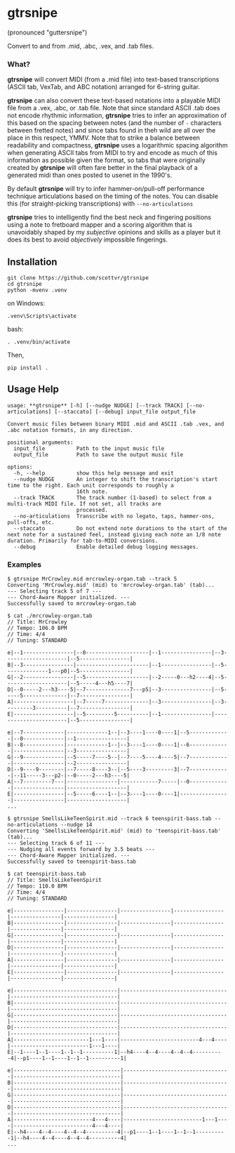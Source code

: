 # gtrsnipe 
(pronounced "guttersnipe")

Convert to and from .mid, .abc, .vex, and .tab files. 

### What?

**gtrsnipe** will convert MIDI (from a .mid file) into text-based transcriptions (ASCII tab, VexTab, and ABC notation) arranged for 6-string guitar.

**gtrsnipe** can also convert these text-based notations into a playable MIDI file from a .vex, .abc, or .tab file. Note that since standard ASCII .tab does not encode rhythmic information, **gtrsnipe** tries to infer an approximation of this based on the spacing between notes (and the number of `-` characters between fretted notes) and since tabs found in theh wild are all over the place in this respect, YMMV. Note that to strike a balance between readability and compactness, **gtrsnipe** uses a logarithmic spacing algorithm when generating ASCII tabs from MIDI to try and encode as much of this information as possible given the format, so tabs that were originally created by **gtrsnipe** will often fare better in the final playback of a generated midi than ones posted to usenet in the 1990's. 

By default **gtrsnipe** will try to infer hammer-on/pull-off performance technique articulations based on the timing of the notes. You can disable this (for straight-picking transcriptions) with `--no-articulations`

**gtrsnipe** tries to intelligently find the best neck and fingering positions using a note to fretboard mapper and a scoring algorithm that is unavoidably shaped by my *subjective* opinions and skills as a player but it  does its best to avoid *objectively* impossible fingerings.

## Installation

```
git clone https://github.com/scottvr/gtrsnipe
cd gtrsnipe
python -mvenv .venv
```

on Windows:

```
.venv\Scripts\activate
```

bash:

```
. .venv/bin/activate
```

Then, 

```
pip install .
```


## Usage Help

```
usage: **gtrsnipe** [-h] [--nudge NUDGE] [--track TRACK] [--no-articulations] [--staccato] [--debug] input_file output_file

Convert music files between binary MIDI .mid and ASCII .tab .vex, and .abc notation formats, in any direction.

positional arguments:
  input_file          Path to the input music file
  output_file         Path to save the output music file

options:
  -h, --help          show this help message and exit
  --nudge NUDGE       An integer to shift the transcription's start time to the right. Each unit corresponds to roughly a    
                      16th note.
  --track TRACK       The track number (1-based) to select from a multi-track MIDI file. If not set, all tracks are
                      processed.
  --no-articulations  Transcribe with no legato, taps, hammer-ons, pull-offs, etc.
  --staccato          Do not extend note durations to the start of the next note for a sustained feel, instead giving each note an 1/8 note duration. Primarily for tab-to-MIDI conversions.
  --debug             Enable detailed debug logging messages.

```

### Examples

```
$ gtrsnipe MrCrowley.mid mrcrowley-organ.tab --track 5
Converting 'MrCrowley.mid' (mid) to 'mrcrowley-organ.tab' (tab)...
--- Selecting track 5 of 7 ---
--- Chord-Aware Mapper initialized. ---
Successfully saved to mrcrowley-organ.tab

$ cat ./mrcrowley-organ.tab
// Title: MrCrowley
// Tempo: 106.0 BPM
// Time: 4/4
// Tuning: STANDARD

e|--1----------------|--0--------------------|--1----------------|--3--------------------|--5----------------|
B|--3----------------|-----------------------|--1----------------|--5--------------1---p0|--5----------------|
G|--2----------------|--5--------------------|--2-----0---h2----4|--5--------------------|--5-----4---h5----7|
D|--0-----2---h3----5|--7--------------7---p5|--3----------------|--5-----5--------------|--7----------------|
A|-------------------|--7-----7--------------|--3----------------|--3---------3----------|--7----------------|
E|-------------------|--5---------5----------|--1----------------|-----------------------|--5----------------|

e|--7-------------|-------------1--|--3----1----0----1|--5-------------|--0-------------|--1----------------|
B|--8-------------|-------------1--|--3----1----0----1|--6-------------|----------------|--3----------------|
G|--9-------------|--5-----7----5--|--7----5----4----5|--7-------------|----------------|--2----------------|
D|--9----9--------|--7-----8----3--|--5----3---------3|--7-------------|--11-----3---p2-|--0-----2---h3----5|
A|--7---------7---|----------------|------------7-----|--0-------------|----------------|-------------------|
E|----------------|--5-----6----1--|--3----1----0----1|----------------|----------------|-------------------|
...
```


```
$ gtrsnipe SmellsLikeTeenSpirit.mid --track 6 teenspirit-bass.tab --no-articulations --nudge 14
Converting 'SmellsLikeTeenSpirit.mid' (mid) to 'teenspirit-bass.tab' (tab)...
--- Selecting track 6 of 11 ---
--- Nudging all events forward by 3.5 beats ---
--- Chord-Aware Mapper initialized. ---
Successfully saved to teenspirit-bass.tab

$ cat teenspirit-bass.tab
// Title: SmellsLikeTeenSpirit
// Tempo: 110.0 BPM
// Time: 4/4
// Tuning: STANDARD

e|----------------|----------------|----------------|----------------|----------------|----------------|
B|----------------|----------------|----------------|----------------|----------------|----------------|
G|----------------|----------------|----------------|----------------|----------------|----------------|
D|----------------|----------------|----------------|----------------|----------------|----------------|
A|----------------|----------------|----------------|----------------|----------------|----------------|
E|----------------|----------------|----------------|----------------|----------------|----------------|

e|---------------------------------|----------------------------------|----------------------------------|
B|---------------------------------|----------------------------------|----------------------------------|
G|---------------------------------|----------------------------------|----------------------------------|
D|---------------------------------|----------------------------------|----------------------------------|
A|------------------------1---1----|-------------------------4---4----|-------------------------1---1----|
E|--1----1--1----1--1--1----------1|--h4----4--4----4--4--4----------4|--p1----1--1----1--1--1----------1|

e|----------------------------------|----------------------------------|----------------------------------|
B|----------------------------------|----------------------------------|----------------------------------|
G|----------------------------------|----------------------------------|----------------------------------|
D|----------------------------------|----------------------------------|----------------------------------|
A|-------------------------4---4----|-------------------------1---1----|-------------------------4---4----|
E|--h4----4--4----4--4--4----------4|--p1----1--1----1--1--1----------1|--h4----4--4----4--4--4----------4|
...
```

